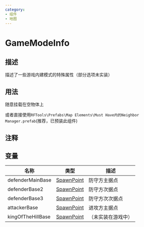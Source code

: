```yaml
---
category: 
- 组件
- 地图
---
```

# GameModeInfo
## 描述

描述了一些游戏内建模式的特殊属性（部分选项未实装）

## 用法

随意挂载在空物体上

或者直接使用`RFTools\Prefabs\Map Elements\Must Have内的Neighbor Manager.prefab`(推荐，已预装此组件)

## 注释

## 变量
| 名称 | 类型 | 描述 |
| ----------- | ----------- | ----------- |
| defenderMainBase | [SpawnPoint](./SpawnPoint.md) | 防守方主据点 |  
| defenderBase2 | [SpawnPoint](./SpawnPoint.md) | 防守方次据点 |  
| defenderBase3 | [SpawnPoint](./SpawnPoint.md) | 防守方次次据点 |  
| attackerBase | [SpawnPoint](./SpawnPoint.md) | 进攻方主据点 |  
| kingOfTheHillBase | [SpawnPoint](./SpawnPoint.md) | （未实装在游戏中） | 
